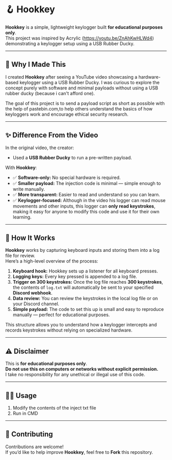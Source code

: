 # 🪝 Hookkey

**Hookkey** is a simple, lightweight keylogger built **for educational purposes only**.  
This project was inspired by Acrylic (https://youtu.be/ZnAhKwHLWd4) demonstrating a keylogger setup using a USB Rubber Ducky.

---

## 🎯 Why I Made This

I created **Hookkey** after seeing a YouTube video showcasing a hardware-based keylogger using a USB Rubber Ducky. I was curious to explore the concept purely with software and minimal payloads without using a USB rubber ducky (because i can't afford one).

The goal of this project is to send a payload script as short as possible with the help of pastebin.com,to help others understand the basics of how keyloggers work and encourage ethical security research.

---

## ✨ Difference From the Video

In the original video, the creator:
- Used a **USB Rubber Ducky** to run a pre-written payload.

With **Hookkey**:
- ✅ **Software-only:** No special hardware is required.
- ✅ **Smaller payload:** The injection code is minimal — simple enough to write manually.
- ✅ **More transparent:** Easier to read and understand so you can learn.
- ✅ **Keylogger-focused:** Although in the video his logger can read mouse movements and other inputs, this logger can **only read keystrokes**, making it easy for anyone to modify this code and use it for their own learning.

---

## 🧠 How It Works

**Hookkey** works by capturing keyboard inputs and storing them into a log file for review.  
Here’s a high-level overview of the process:
1. **Keyboard hook:** Hookkey sets up a listener for all keyboard presses.
2. **Logging keys:** Every key pressed is appended to a log file.
3. **Trigger on 300 keystrokes:** Once the log file reaches **300 keystrokes**, the contents of `log.txt` will automatically be sent to your specified **Discord webhook**.
4. **Data review:** You can review the keystrokes in the local log file or on your Discord channel.
5. **Simple payload:** The code to set this up is small and easy to reproduce manually — perfect for educational purposes.

This structure allows you to understand how a keylogger intercepts and records keystrokes without relying on specialized hardware.

---

## ⚠️ Disclaimer

This is **for educational purposes only**.  
**Do not use this on computers or networks without explicit permission.**  
I take no responsibility for any unethical or illegal use of this code.

---

## 🧑‍💻 Usage

1. Modify the contents of the inject txt file
2. Run in CMD
---

## 🤝 Contributing

Contributions are welcome!  
If you’d like to help improve **Hookkey**, feel free to **Fork** this repository.
